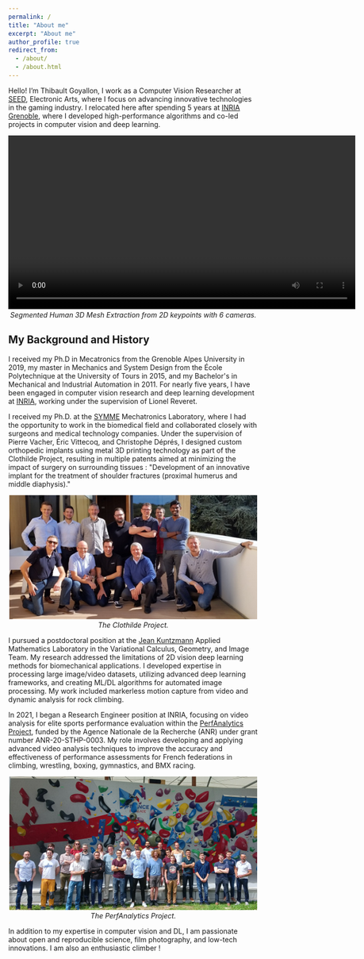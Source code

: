 ```yaml
---
permalink: /
title: "About me"
excerpt: "About me"
author_profile: true
redirect_from: 
  - /about/
  - /about.html
---
```


Hello! I’m Thibault Goyallon, I work as a Computer Vision Researcher at [SEED](https://www.ea.com/seed), Electronic Arts, where I focus on advancing innovative technologies in the gaming industry. I relocated here after spending 5 years at [INRIA Grenoble](https://www.inria.fr/fr/centre-inria-universite-grenoble-alpes), where I developed high-performance algorithms and co-led projects in computer vision and deep learning.

<p align="center">
  <video width="700" autoplay controls>
    <source src="https://raw.githubusercontent.com/goyallon/goyallon.github.io/master/images/mosaic_squat.mp4" type="video/mp4">
    Your browser does not support the video tag.
  </video>
  <br>
  <i>Segmented Human 3D Mesh Extraction from 2D keypoints with 6 cameras.</i>
</p>


## My Background and History

I received my Ph.D in Mecatronics from the Grenoble Alpes University in 2019, my master in Mechanics and System Design from the École Polytechnique at the University of Tours in 2015, and my Bachelor's in Mechanical and Industrial Automation in 2011. For nearly five years, I have been engaged in computer vision research and deep learning development at [INRIA](https://www.inria.fr/en/inria-centre-university-grenoble-alpes), working under the supervision of Lionel Reveret.



I received my Ph.D. at the [SYMME](https://www.univ-smb.fr/symme/en/) Mechatronics Laboratory, where I had the opportunity to work in the biomedical field and collaborated closely with surgeons and medical technology companies. Under the supervision of Pierre Vacher, Éric Vittecoq, and Christophe Déprés, I designed custom orthopedic implants using metal 3D printing technology as part of the Clothilde Project, resulting in multiple patents aimed at minimizing the impact of surgery on surrounding tissues : "Development of an innovative implant for the treatment of shoulder fractures (proximal humerus and middle diaphysis)."

<p align="center">
  <img src="/images/clothilde.jpg" alt="The Clothilde Project" width="500"/>
  <br>
  <i>The Clothilde Project.</i>
</p>

I pursued a postdoctoral position at the [Jean Kuntzmann](https://www-ljk.imag.fr/?lang=en) Applied Mathematics Laboratory in the Variational Calculus, Geometry, and Image Team. My research addressed the limitations of 2D vision deep learning methods for biomechanical applications. I developed expertise in processing large image/video datasets, utilizing advanced deep learning frameworks, and creating  ML/DL algorithms for automated image processing. My work included markerless motion capture from video and dynamic analysis for rock climbing.

In 2021, I began a Research Engineer position at INRIA, focusing on video analysis for elite sports performance evaluation within the [PerfAnalytics Project](https://github.com/perfanalytics), funded by the Agence Nationale de la Recherche (ANR) under grant number ANR-20-STHP-0003. My role involves developing and applying advanced video analysis techniques to improve the accuracy and effectiveness of performance assessments for French federations in climbing, wrestling, boxing, gymnastics, and BMX racing.


<p align="center">
  <img src="/images/perfanalytics.jpg" alt="The PerfAnalytics Project" width="500"/>
  <br>
  <i>The PerfAnalytics Project.</i>
</p>

In addition to my expertise in computer vision and DL, I am passionate about open and reproducible science, film photography, and low-tech innovations. I am also an enthusiastic climber !